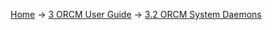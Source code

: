 [Home](Home) -> [3 ORCM User Guide](3-ORCM-User-Guide) -> [3.2 ORCM System Daemons](3.2-ORCM-System-Daemons)